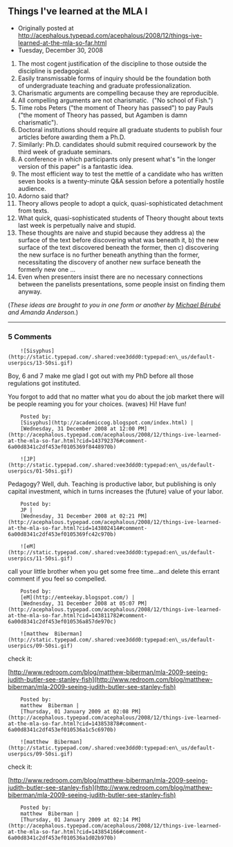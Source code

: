 ## Things I've learned at the MLA I

 * Originally posted at http://acephalous.typepad.com/acephalous/2008/12/things-ive-learned-at-the-mla-so-far.html
 * Tuesday, December 30, 2008



1.  The most cogent justification of the discipline to those outside the discipline is pedagogical.
2.  Easily transmissable forms of inquiry should be the foundation both of undergraduate teaching and graduate professionalization.
3.  Charismatic arguments are compelling because they are reproducible.
4.  All compelling arguments are not charismatic.  ("No school of Fish.")
5.  Time robs Peters ("the moment of Theory has passed") to pay Pauls  ("the moment of Theory has passed, but Agamben is damn charismatic").
6.  Doctoral institutions should require all graduate students to publish four articles before awarding them a Ph.D.
7.  Similarly: Ph.D. candidates should submit required coursework by the third week of graduate seminars.
8.  A conference in which participants only present what's "in the longer version of this paper" is a fantastic idea.
9.  The most efficient way to test the mettle of a candidate who has written seven books is a twenty-minute Q&A session before a potentially hostile audience.
10.  Adorno said that? 
11.  Theory allows people to adopt a quick, quasi-sophisticated detachment from texts.
12.  What quick, quasi-sophisticated students of Theory thought about texts last week is perpetually naive and stupid.
13.  These thoughts are naive and stupid because they address a) the surface of the text before discovering what was beneath it, b) the new surface of the text discovered beneath the former, then c) discovering the new surface is no further beneath anything than the former, necessitating the discovery of another new surface beneath the formerly new one ...
14.  Even when presenters insist there are no necessary connections between the panelists presentations, some people insist on finding them anyway.

(_These ideas are brought to you in one form or another by [Michael Bérubé](http://www.michaelberube.com/) and Amanda Anderson._)

		

* * *

### 5 Comments 

		

                
[]()

	

		![Sisyphus](http://static.typepad.com/.shared:vee3ddd0:typepad:en\_us/default-userpics/13-50si.gif)
	

	

		

Boy, 6 and 7 make me glad I got out with my PhD before all those regulations got instituted. 

You forgot to add that no matter what you do about the job market there will be people reaming you for your choices. (waves) Hi! Have fun!

	

		Posted by:
		[Sisyphus](http://academiccog.blogspot.com/index.html) |
		[Wednesday, 31 December 2008 at 12:00 PM](http://acephalous.typepad.com/acephalous/2008/12/things-ive-learned-at-the-mla-so-far.html?cid=143792376#comment-6a00d8341c2df453ef0105369f8448970b)

[]()

	

		![JP](http://static.typepad.com/.shared:vee3ddd0:typepad:en\_us/default-userpics/01-50si.gif)
	

	

		

Pedagogy? Well, duh. Teaching is productive labor, but publishing is only capital investment, which in turns increases the (future) value of your labor.

	

		Posted by:
		JP |
		[Wednesday, 31 December 2008 at 02:21 PM](http://acephalous.typepad.com/acephalous/2008/12/things-ive-learned-at-the-mla-so-far.html?cid=143802414#comment-6a00d8341c2df453ef0105369fc42c970b)

[]()

	

		![eM](http://static.typepad.com/.shared:vee3ddd0:typepad:en\_us/default-userpics/11-50si.gif)
	

	

		

call your little brother when you get some free time...and delete this errant comment if you feel so compelled.

	

		Posted by:
		[eM](http://emteekay.blogspot.com/) |
		[Wednesday, 31 December 2008 at 05:07 PM](http://acephalous.typepad.com/acephalous/2008/12/things-ive-learned-at-the-mla-so-far.html?cid=143811782#comment-6a00d8341c2df453ef010536a857de970c)

[]()

	

		![matthew  Biberman](http://static.typepad.com/.shared:vee3ddd0:typepad:en\_us/default-userpics/09-50si.gif)
	

	

		

check it:

[http://www.redroom.com/blog/matthew-biberman/mla-2009-seeing-judith-butler-see-stanley-fish](http://www.redroom.com/blog/matthew-biberman/mla-2009-seeing-judith-butler-see-stanley-fish)

	

		Posted by:
		matthew  Biberman |
		[Thursday, 01 January 2009 at 02:08 PM](http://acephalous.typepad.com/acephalous/2008/12/things-ive-learned-at-the-mla-so-far.html?cid=143853878#comment-6a00d8341c2df453ef010536a1c5c6970b)

[]()

	

		![matthew  Biberman](http://static.typepad.com/.shared:vee3ddd0:typepad:en\_us/default-userpics/09-50si.gif)
	

	

		

check it:

[http://www.redroom.com/blog/matthew-biberman/mla-2009-seeing-judith-butler-see-stanley-fish](http://www.redroom.com/blog/matthew-biberman/mla-2009-seeing-judith-butler-see-stanley-fish)

	

		Posted by:
		matthew  Biberman |
		[Thursday, 01 January 2009 at 02:14 PM](http://acephalous.typepad.com/acephalous/2008/12/things-ive-learned-at-the-mla-so-far.html?cid=143854166#comment-6a00d8341c2df453ef010536a1d02b970b)

		

        